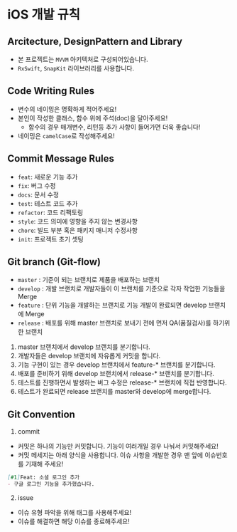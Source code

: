 # iOS 개발 규칙

## Arcitecture, DesignPattern and Library

- 본 프로젝트는 `MVVM` 아키텍처로 구성되어있습니다.
- `RxSwift`, `SnapKit` 라이브러리를 사용합니다.

## Code Writing Rules

- 변수의 네이밍은 명확하게 적어주세요!
- 본인이 작성한 클래스, 함수 위에 주석(doc)을 달아주세요!
  - 함수의 경우 매개변수, 리턴등 추가 사항이 들어가면 더욱 좋습니다!
- 네이밍은 `camelCase`로 작성해주세요!

## Commit Message Rules
- `feat`: 새로운 기능 추가
- `fix`: 버그 수정
- `docs`: 문서 수정
- `test`: 테스트 코드 추가
- `refactor`: 코드 리팩토링
- `style`: 코드 의미에 영향을 주지 않는 변경사항
- `chore`: 빌드 부분 혹은 패키지 매니저 수정사항
- `init`: 프로젝트 초기 셋팅

## Git branch (Git-flow)
- `master` : 기준이 되는 브랜치로 제품을 배포하는 브랜치
- `develop` : 개발 브랜치로 개발자들이 이 브랜치를 기준으로 각자 작업한 기능들을 Merge
- `feature` : 단위 기능을 개발하는 브랜치로 기능 개발이 완료되면 develop 브랜치에 Merge
- `release` : 배포를 위해 master 브랜치로 보내기 전에 먼저 QA(품질검사)를 하기위한 브랜치

1. master 브랜치에서 develop 브랜치를 분기합니다.
2. 개발자들은 develop 브랜치에 자유롭게 커밋을 합니다.
3. 기능 구현이 있는 경우 develop 브랜치에서 feature-* 브랜치를 분기합니다.
4. 배포를 준비하기 위해 develop 브랜치에서 release-* 브랜치를 분기합니다.
5. 테스트를 진행하면서 발생하는 버그 수정은 release-* 브랜치에 직접 반영합니다.
6. 테스트가 완료되면 release 브랜치를 master와 develop에 merge합니다.

## Git Convention
1. commit
  - 커밋은 하나의 기능만 커밋합니다. 기능이 여러개일 경우 나눠서 커밋해주세요!
  - 커밋 메세지는 아래 양식을 사용합니다. 이슈 사항을 개발한 경우 맨 앞에 이슈번호를 기재해 주세요!
```markdown
[#1]Feat: 소셜 로그인 추가
- 구글 로그인 기능을 추가했습니다.
```

2. issue
  - 이슈 유형 파악을 위해 태그를 사용해주세요!
  - 이슈를 해결하면 해당 이슈를 종료해주세요!
